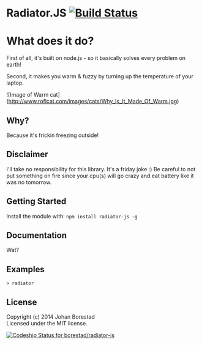 # Radiator.JS [![Build Status](https://secure.travis-ci.org/borestad/radiator-js.png?branch=master)](http://travis-ci.org/borestad/radiator-js)

# What does it do?
First of all, it's built on node.js - so it basically solves every problem on earth!

Second, it makes you warm & fuzzy by turning up the temperature of your laptop.

![Image of Warm cat]
(http://www.roflcat.com/images/cats/Why_Is_It_Made_Of_Warm.jpg)

## Why?
Because it's frickin freezing outside!

## Disclaimer
I'll take no responsibility for this library. It's a friday joke :)
Be careful to not put something on fire since your cpu(s) will go crazy and eat battery like it was no tomorrow.

## Getting Started
Install the module with: `npm install radiator-js -g`

## Documentation
Wat?

## Examples
    > radiator


## License
Copyright (c) 2014 Johan Borestad  
Licensed under the MIT license.

[ ![Codeship Status for borestad/radiator-js](https://www.codeship.io/projects/40155200-41a5-0132-2829-32846d08e1f5/status)](https://www.codeship.io/projects/44224)
